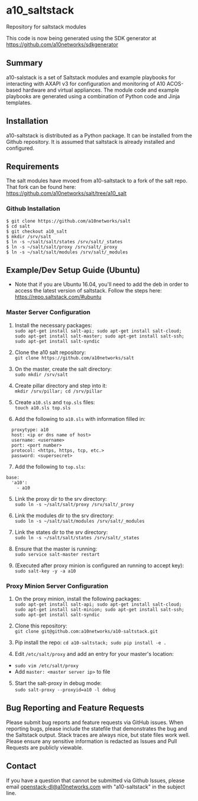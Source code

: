 # a10_saltstack
Repository for saltstack modules

This code is now being generated using the SDK generator at https://github.com/a10networks/sdkgenerator

## Summary
a10-salstack is a set of Saltstack modules and example playbooks for interacting with AXAPI v3 for configuration and monitoring of A10 ACOS-based hardware and virtual appliances. The module code and example playbooks are generated using a combination of Python code and Jinja templates.

## Installation
a10-saltstack is distributed as a Python package. It can be installed from the Github repository. It is assumed that saltstack is already installed and configured.

## Requirements
The salt modules have mvoed from a10-saltstack to a fork of the salt repo. That fork can be found here: https://github.com/a10networks/salt/tree/a10_salt

### Github Installation
```console
$ git clone https://github.com/a10networks/salt
$ cd salt
$ git checkout a10_salt
$ mkdir /srv/salt
$ ln -s ~/salt/salt/states /srv/salt/_states
$ ln -s ~/salt/salt/proxy /srv/salt/_proxy
$ ln -s ~/salt/salt/modules /srv/salt/_modules
```

## Example/Dev Setup Guide (Ubuntu)

- Note that if you are Ubuntu 16.04, you'll need to add the deb in order to access the latest version of saltstack. Follow the steps here: https://repo.saltstack.com/#ubuntu

### Master Server Configuration

1. Install the necessary packages:  
`sudo apt-get install salt-api; sudo apt-get install salt-cloud; sudo apt-get install salt-master; sudo apt-get install salt-ssh; sudo apt-get install salt-syndic`

2. Clone the a10 salt repository:  
`git clone https://github.com/a10networks/salt`

3. On the master, create the salt directory:  
`sudo mkdir /srv/salt` 

4. Create pillar directory and step into it:  
`mkdir /srv/pillar; cd /srv/pillar`

5. Create `a10.sls` and `top.sls` files:  
`touch a10.sls top.sls`

6. Add the following to `a10.sls` with information filled in:
```proxy:
  proxytype: a10
  host: <ip or dns name of host>
  username: <username>
  port: <port number>
  protocol: <https, https, tcp, etc.>
  password: <supersecret>
```

7. Add the following to `top.sls`:
```
base:
  'a10':
    - a10
```

5. Link the proxy dir to the srv directory:  
`sudo ln -s ~/salt/salt/proxy /srv/salt/_proxy`

6. Link the modules dir to the srv directory:  
`sudo ln -s ~/salt/salt/modules /srv/salt/_modules` 

7. Link the states dir to the srv directory:  
`sudo ln -s ~/salt/salt/states /srv/salt/_states`

8. Ensure that the master is running:  
`sudo service salt-master restart`

10. (Executed after proxy minion is configured an running to accept key):  
`sudo salt-key -y -a a10`

### Proxy Minion Server Configuration

1. On the proxy minion, install the following packages:  
`sudo apt-get install salt-api; sudo apt-get install salt-cloud; sudo apt-get install salt-minion; sudo apt-get install salt-ssh; sudo apt-get install salt-syndic`

2. Clone this repository:  
`git clone git@github.com:a10networks/a10-saltstack.git`

3. Pip install the repo:
`cd a10-saltstack; sudo pip install -e .`

4. Edit `/etc/salt/proxy` and add an entry for your master's location:  
  - `sudo vim /etc/salt/proxy`
  - Add `master: <master server ip>` to file

5. Start the salt-proxy in debug mode:  
`sudo salt-proxy --proxyid=a10 -l debug`


## Bug Reporting and Feature Requests
Please submit bug reports and feature requests via GitHub issues. When reporting bugs, please include the statefile that demonstrates the bug and the Saltstack output. Stack traces are always nice, but state files work well. Please ensure any sensitive information is redacted as Issues and Pull Requests are publicly viewable.

## Contact
If you have a question that cannot be submitted via Github Issues, please email openstack-dl@a10networks.com with "a10-saltstack" in the subject line. 
